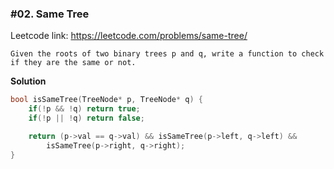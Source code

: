 ### #02. Same Tree

Leetcode link: https://leetcode.com/problems/same-tree/

```
Given the roots of two binary trees p and q, write a function to check if they are the same or not.
```

**Solution**
```cpp
bool isSameTree(TreeNode* p, TreeNode* q) {
    if(!p && !q) return true;
    if(!p || !q) return false;

    return (p->val == q->val) && isSameTree(p->left, q->left) && 
        isSameTree(p->right, q->right);
}
```
